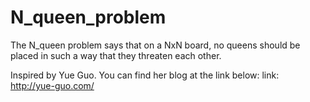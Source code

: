 # N_queen_problem
The N_queen problem says that on a NxN board, no queens should be placed in such a way that they threaten each other. 

Inspired by Yue Guo. You can find her blog at the link below:
link: http://yue-guo.com/
